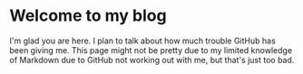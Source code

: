 # Welcome to my blog

I'm glad you are here. I plan to talk about how much trouble GitHub has been giving me.
This page might not be pretty due to my limited knowledge of Markdown due to GitHub not working out with me, but that's just too bad.
